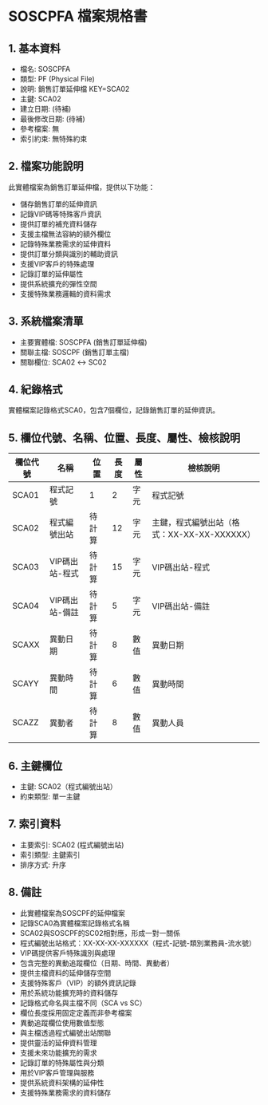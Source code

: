 # SOSCPFA 檔案規格書

## 1. 基本資料
- 檔名: SOSCPFA
- 類型: PF (Physical File)
- 說明: 銷售訂單延伸檔 KEY=SCA02
- 主鍵: SCA02
- 建立日期: (待補)
- 最後修改日期: (待補)
- 參考檔案: 無
- 索引約束: 無特殊約束

## 2. 檔案功能說明
此實體檔案為銷售訂單延伸檔，提供以下功能：
- 儲存銷售訂單的延伸資訊
- 記錄VIP碼等特殊客戶資訊
- 提供訂單的補充資料儲存
- 支援主檔無法容納的額外欄位
- 記錄特殊業務需求的延伸資料
- 提供訂單分類與識別的輔助資訊
- 支援VIP客戶的特殊處理
- 記錄訂單的延伸屬性
- 提供系統擴充的彈性空間
- 支援特殊業務邏輯的資料需求

## 3. 系統檔案清單
- 主要實體檔: SOSCPFA (銷售訂單延伸檔)
- 關聯主檔: SOSCPF (銷售訂單主檔)
- 關聯欄位: SCA02 ↔ SC02

## 4. 紀錄格式
實體檔案記錄格式SCA0，包含7個欄位，記錄銷售訂單的延伸資訊。

## 5. 欄位代號、名稱、位置、長度、屬性、檢核說明
| 欄位代號 | 名稱 | 位置 | 長度 | 屬性 | 檢核說明 |
|----------|------|------|------|------|----------|
| SCA01 | 程式記號 | 1 | 2 | 字元 | 程式記號 |
| SCA02 | 程式編號出站 | 待計算 | 12 | 字元 | 主鍵，程式編號出站（格式：XX-XX-XX-XXXXXX） |
| SCA03 | VIP碼出站-程式 | 待計算 | 15 | 字元 | VIP碼出站-程式 |
| SCA04 | VIP碼出站-備註 | 待計算 | 5 | 字元 | VIP碼出站-備註 |
| SCAXX | 異動日期 | 待計算 | 8 | 數值 | 異動日期 |
| SCAYY | 異動時間 | 待計算 | 6 | 數值 | 異動時間 |
| SCAZZ | 異動者 | 待計算 | 8 | 數值 | 異動人員 |

## 6. 主鍵欄位
- 主鍵: SCA02（程式編號出站）
- 約束類型: 單一主鍵

## 7. 索引資料
- 主要索引: SCA02 (程式編號出站)
- 索引類型: 主鍵索引
- 排序方式: 升序

## 8. 備註
- 此實體檔案為SOSCPF的延伸檔案
- 記錄SCA0為實體檔案記錄格式名稱
- SCA02與SOSCPF的SC02相對應，形成一對一關係
- 程式編號出站格式：XX-XX-XX-XXXXXX（程式-記號-類別業務員-流水號）
- VIP碼提供客戶特殊識別與處理
- 包含完整的異動追蹤欄位（日期、時間、異動者）
- 提供主檔資料的延伸儲存空間
- 支援特殊客戶（VIP）的額外資訊記錄
- 用於系統功能擴充時的資料儲存
- 記錄格式命名與主檔不同（SCA vs SC）
- 欄位長度採用固定定義而非參考檔案
- 異動追蹤欄位使用數值型態
- 與主檔透過程式編號出站關聯
- 提供靈活的延伸資料管理
- 支援未來功能擴充的需求
- 記錄訂單的特殊屬性與分類
- 用於VIP客戶管理與服務
- 提供系統資料架構的延伸性
- 支援特殊業務需求的資料儲存 